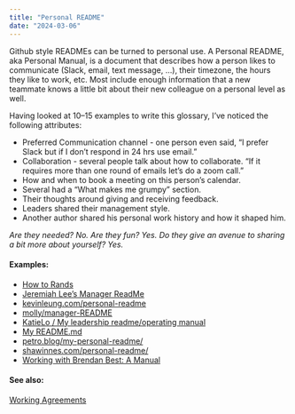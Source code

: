 ```yaml
---
title: "Personal README"
date: "2024-03-06"
---
```


Github style READMEs can be turned to personal use. A Personal README, aka Personal Manual, is a document that describes how a person likes to communicate (Slack, email, text message, …), their timezone, the hours they like to work, etc. Most include enough information that a new teammate knows a little bit about their new colleague on a personal level as well.

Having looked at 10–15 examples to write this glossary, I’ve noticed the following attributes:

- Preferred Communication channel - one person even said, “I prefer Slack but if I don’t respond in 24 hrs use email.”
- Collaboration - several people talk about how to collaborate. “If it requires more than one round of emails let’s do a zoom call.”
- How and when to book a meeting on this person’s calendar.
- Several had a “What makes me grumpy” section.
- Their thoughts around giving and receiving feedback.
- Leaders shared their management style.
- Another author shared his personal work history and how it shaped him.

_Are they needed? No. Are they fun? Yes. Do they give an avenue to sharing a bit more about yourself? Yes._

#### Examples:

- [How to Rands](https://randsinrepose.com/archives/how-to-rands/)
- [Jeremiah Lee’s Manager ReadMe](https://www.jeremiahlee.com/posts/manager-readme/)
- [kevinleung.com/personal-readme](https://kevinleung.com/personal-readme/)
- [molly/manager-README](https://github.com/molly/manager-README)
- [KatieLo / My leadership readme/operating manual](https://github.com/KatieLo/README)
- [My README.md](https://medium.com/@mikekleiman/my-readme-md-35bd0197a5c5)
- [petro.blog/my-personal-readme/](https://petro.blog/my-personal-readme-13287f18223d)
- [shawinnes.com/personal-readme/](https://shawinnes.com/personal-readme/)
- [Working with Brendan Best: A Manual](https://www.rocketsurgery.ca/static/media/brendan-best/Brendan%20Best%20Manual%20aka%20Working%20With%20Me.PDF)

#### See also:

[Working Agreements](/glossary/working-agreements)
